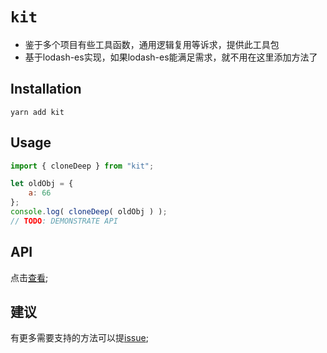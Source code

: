 # `kit`

- 鉴于多个项目有些工具函数，通用逻辑复用等诉求，提供此工具包
- 基于lodash-es实现，如果lodash-es能满足需求，就不用在这里添加方法了

## Installation

```shell
yarn add kit 
```

## Usage

```javascript
import { cloneDeep } from "kit";

let oldObj = {
    a: 66
};
console.log( cloneDeep( oldObj ) );
// TODO: DEMONSTRATE API
```

## API

点击[查看](http://mafe.fff.com/kit/);

## 建议
有更多需要支持的方法可以提[issue](http://gitlab.faidev.cc/jz/mallfrontend/issues/1);

